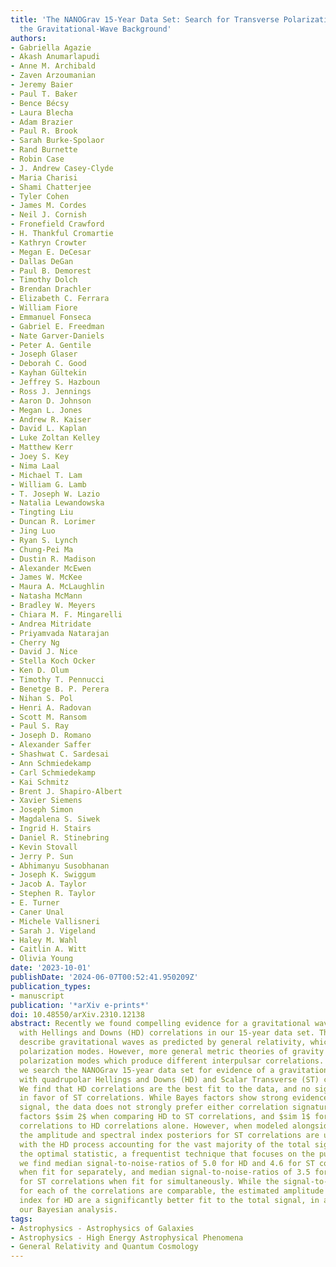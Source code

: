 ```yaml
---
title: 'The NANOGrav 15-Year Data Set: Search for Transverse Polarization Modes in
  the Gravitational-Wave Background'
authors:
- Gabriella Agazie
- Akash Anumarlapudi
- Anne M. Archibald
- Zaven Arzoumanian
- Jeremy Baier
- Paul T. Baker
- Bence Bécsy
- Laura Blecha
- Adam Brazier
- Paul R. Brook
- Sarah Burke-Spolaor
- Rand Burnette
- Robin Case
- J. Andrew Casey-Clyde
- Maria Charisi
- Shami Chatterjee
- Tyler Cohen
- James M. Cordes
- Neil J. Cornish
- Fronefield Crawford
- H. Thankful Cromartie
- Kathryn Crowter
- Megan E. DeCesar
- Dallas DeGan
- Paul B. Demorest
- Timothy Dolch
- Brendan Drachler
- Elizabeth C. Ferrara
- William Fiore
- Emmanuel Fonseca
- Gabriel E. Freedman
- Nate Garver-Daniels
- Peter A. Gentile
- Joseph Glaser
- Deborah C. Good
- Kayhan Gültekin
- Jeffrey S. Hazboun
- Ross J. Jennings
- Aaron D. Johnson
- Megan L. Jones
- Andrew R. Kaiser
- David L. Kaplan
- Luke Zoltan Kelley
- Matthew Kerr
- Joey S. Key
- Nima Laal
- Michael T. Lam
- William G. Lamb
- T. Joseph W. Lazio
- Natalia Lewandowska
- Tingting Liu
- Duncan R. Lorimer
- Jing Luo
- Ryan S. Lynch
- Chung-Pei Ma
- Dustin R. Madison
- Alexander McEwen
- James W. McKee
- Maura A. McLaughlin
- Natasha McMann
- Bradley W. Meyers
- Chiara M. F. Mingarelli
- Andrea Mitridate
- Priyamvada Natarajan
- Cherry Ng
- David J. Nice
- Stella Koch Ocker
- Ken D. Olum
- Timothy T. Pennucci
- Benetge B. P. Perera
- Nihan S. Pol
- Henri A. Radovan
- Scott M. Ransom
- Paul S. Ray
- Joseph D. Romano
- Alexander Saffer
- Shashwat C. Sardesai
- Ann Schmiedekamp
- Carl Schmiedekamp
- Kai Schmitz
- Brent J. Shapiro-Albert
- Xavier Siemens
- Joseph Simon
- Magdalena S. Siwek
- Ingrid H. Stairs
- Daniel R. Stinebring
- Kevin Stovall
- Jerry P. Sun
- Abhimanyu Susobhanan
- Joseph K. Swiggum
- Jacob A. Taylor
- Stephen R. Taylor
- E. Turner
- Caner Unal
- Michele Vallisneri
- Sarah J. Vigeland
- Haley M. Wahl
- Caitlin A. Witt
- Olivia Young
date: '2023-10-01'
publishDate: '2024-06-07T00:52:41.950209Z'
publication_types:
- manuscript
publication: '*arXiv e-prints*'
doi: 10.48550/arXiv.2310.12138
abstract: Recently we found compelling evidence for a gravitational wave background
  with Hellings and Downs (HD) correlations in our 15-year data set. These correlations
  describe gravitational waves as predicted by general relativity, which has two transverse
  polarization modes. However, more general metric theories of gravity can have additional
  polarization modes which produce different interpulsar correlations. In this work
  we search the NANOGrav 15-year data set for evidence of a gravitational wave background
  with quadrupolar Hellings and Downs (HD) and Scalar Transverse (ST) correlations.
  We find that HD correlations are the best fit to the data, and no significant evidence
  in favor of ST correlations. While Bayes factors show strong evidence for a correlated
  signal, the data does not strongly prefer either correlation signature, with Bayes
  factors $sim 2$ when comparing HD to ST correlations, and $sim 1$ for HD plus ST
  correlations to HD correlations alone. However, when modeled alongside HD correlations,
  the amplitude and spectral index posteriors for ST correlations are uninformative,
  with the HD process accounting for the vast majority of the total signal. Using
  the optimal statistic, a frequentist technique that focuses on the pulsar-pair cross-correlations,
  we find median signal-to-noise-ratios of 5.0 for HD and 4.6 for ST correlations
  when fit for separately, and median signal-to-noise-ratios of 3.5 for HD and 3.0
  for ST correlations when fit for simultaneously. While the signal-to-noise-ratios
  for each of the correlations are comparable, the estimated amplitude and spectral
  index for HD are a significantly better fit to the total signal, in agreement with
  our Bayesian analysis.
tags:
- Astrophysics - Astrophysics of Galaxies
- Astrophysics - High Energy Astrophysical Phenomena
- General Relativity and Quantum Cosmology
---
```

